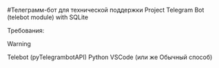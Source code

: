 #Телеграмм-бот для технической поддержки
Project Telegram Bot (telebot module) with SQLite



Требования:
> [!WARNING]
> Telebot (pyTelegrambotAPI)
> Python
> VSCode (или же Обычный способ)



